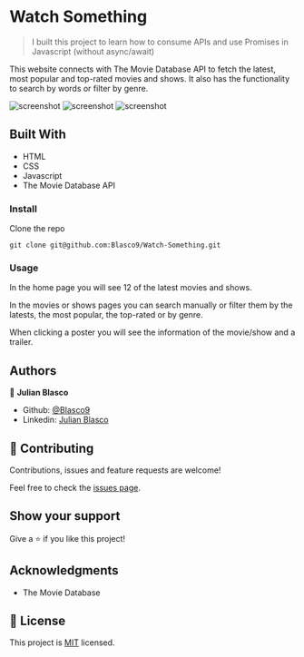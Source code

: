 # Watch Something

> I built this project to learn how to consume APIs and use Promises in Javascript (without async/await)

This website connects with The Movie Database API to fetch the latest, most popular and top-rated movies and shows. It also has the functionality to search by words or filter by genre.

![screenshot](Screenshot1.bmp)
![screenshot](Screenshot2.bmp)
![screenshot](Screenshot3.bmp)

## Built With

- HTML
- CSS
- Javascript
- The Movie Database API

### Install

Clone the repo

`git clone git@github.com:Blasco9/Watch-Something.git`


### Usage

In the home page you will see 12 of the latest movies and shows.

In the movies or shows pages you can search manually or filter them by the latests, the most popular, the top-rated or by genre.

When clicking a poster you will see the information of the movie/show and a trailer.

## Authors

👤 **Julian Blasco**

- Github: [@Blasco9](https://github.com/Blasco9)
- Linkedin: [Julian Blasco](https://www.linkedin.com/in/julian-blasco/)

## 🤝 Contributing

Contributions, issues and feature requests are welcome!

Feel free to check the [issues page](issues/).

## Show your support

Give a ⭐️ if you like this project!

## Acknowledgments

- The Movie Database

## 📝 License

This project is [MIT](lic.url) licensed.